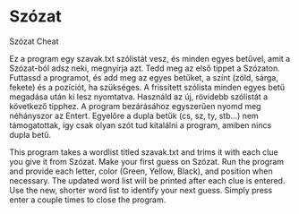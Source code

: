 # Szózat
Szózat Cheat

Ez a program egy szavak.txt szólistát vesz, és minden egyes betűvel, amit a Szózat-ból adsz neki, megnyírja azt.
Tedd meg az első tippet a Szózaton.  Futtassd a programot, és add meg az egyes betűket, a színt (zöld, sárga, fekete) és a pozíciót, ha szükséges.
A frissített szólista minden egyes betű megadása után ki lesz nyomtatva.
Használd az új, rövidebb szólistát a következő tipphez.
A program bezárásához egyszerűen nyomd meg néhányszor az Entert.
Egyelőre a dupla betűk (cs, sz, ty, stb...) nem támogatottak, így csak olyan szót tud kitalálni a program, amiben nincs dupla betű.


This program takes a wordlist titled szavak.txt and trims it with each clue you give it from Szózat.
Make your first guess on Szózat.  Run the program and provide each letter, color (Green, Yellow, Black), and position when necessary.
The updated word list will be printed after each clue is entered.
Use the new, shorter word list to identify your next guess.
Simply press enter a couple times to close the program.
